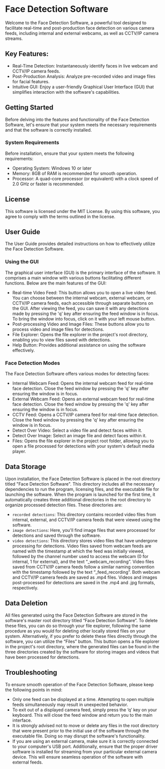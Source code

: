 # Face Detection Software

Welcome to the Face Detection Software, a powerful tool designed to facilitate real-time and post-production face detection on various camera feeds, including internal and external webcams, as well as CCTV/IP camera streams.

## Key Features:

- Real-Time Detection: Instantaneously identify faces in live webcam and CCTV/IP camera feeds.
- Post-Production Analysis: Analyze pre-recorded video and image files for facial features.
- Intuitive GUI: Enjoy a user-friendly Graphical User Interface (GUI) that simplifies interaction with the software's capabilities.

## Getting Started

Before delving into the features and functionality of the Face Detection Software, let's ensure that your system meets the necessary requirements and that the software is correctly installed.

### System Requirements

Before installation, ensure that your system meets the following requirements:
- Operating System: Windows 10 or later
- Memory: 8GB of RAM is recommended for smooth operation.
- Processor: A quad-core processor (or equivalent) with a clock speed of 2.0 GHz or faster is recommended.

## License

This software is licensed under the MIT License. By using this software, you agree to comply with the terms outlined in the license.

## User Guide

The User Guide provides detailed instructions on how to effectively utilize the Face Detection Software.

### Using the GUI

The graphical user interface (GUI) is the primary interface of the software. It comprises a main window with various buttons facilitating different functions. Below are the main features of the GUI:
- Real-time Video Feed: This button allows you to open a live video feed. You can choose between the internal webcam, external webcam, or CCTV/IP camera feeds, each accessible through separate buttons on the GUI. After viewing the feed, you can save it with any detections made by pressing the 'q' key after ensuring the feed window is in focus. To bring the window into focus, click on it with your left mouse button.
- Post-processing Video and Image Files: These buttons allow you to process video and image files for detections.
- File Explorer: Opens the file explorer in the project's root directory, enabling you to view files saved with detections.
- Help Button: Provides additional assistance on using the software effectively.

### Face Detection Modes

The Face Detection Software offers various modes for detecting faces:
- Internal Webcam Feed: Opens the internal webcam feed for real-time face detection. Close the feed window by pressing the 'q' key after ensuring the window is in focus.
- External Webcam Feed: Opens an external webcam feed for real-time face detection. Close the feed window by pressing the 'q' key after ensuring the window is in focus.
- CCTV Feed: Opens a CCTV/IP camera feed for real-time face detection. Close the feed window by pressing the 'q' key after ensuring the window is in focus.
- Detect Over Video: Select a video file and detect faces within it.
- Detect Over Image: Select an image file and detect faces within it.
- Files: Opens the file explorer in the project root folder, allowing you to open a file processed for detections with your system's default media player.

## Data Storage

Upon installation, the Face Detection Software is placed in the root directory titled "Face Detection Software". This directory includes all the necessary dependencies to run the program, licensing files, and the executable file for launching the software. When the program is launched for the first time, it automatically creates three additional directories in the root directory to organize processed detection files. These directories are:

- `recorded detections`: This directory contains recorded video files from internal, external, and CCTV/IP camera feeds that were viewed using the software.
- `image detections`: Here, you'll find image files that were processed for detections and saved through the software.
- `video detections`: This directory stores video files that have undergone processing for detections. Video files saved from webcam feeds are named with the timestamp at which the feed was initially viewed, followed by the channel number used to access the webcam (0 for internal, 1 for external), and the text “_webcam_recording”. Video files saved from CCTV/IP camera feeds follow a similar naming convention with the timestamp followed by the text “_feed_recording”. Both webcam and CCTV/IP camera feeds are saved as .mp4 files. Videos and images post-processed for detections are saved in the .mp4 and .jpg formats, respectively.

## Data Deletion

All files generated using the Face Detection Software are stored in the software's master root directory titled “Face Detection Software”. To delete these files, you can do so through your file explorer, following the same procedure as you would for deleting other locally stored files on your system. Alternatively, if you prefer to delete these files directly through the software, you can utilize the “Files” button. This button opens a file explorer in the project's root directory, where the generated files can be found in the three directories created by the software for storing images and videos that have been processed for detections.

## Troubleshooting

To ensure smooth operation of the Face Detection Software, please keep the following points in mind:

- Only one feed can be displayed at a time. Attempting to open multiple feeds simultaneously may result in unexpected behavior.
- To exit out of a displayed camera feed, simply press the ‘q’ key on your keyboard. This will close the feed window and return you to the main interface.
- It is strongly advised not to move or delete any files in the root directory that were present prior to the initial use of the software through the executable file. Doing so may disrupt the software's functionality.
- If you are using an external camera, make sure it is correctly connected to your computer's USB port. Additionally, ensure that the proper driver software is installed for streaming from your particular external camera device. This will ensure seamless operation of the software with external feeds.




